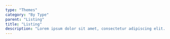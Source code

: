 ```yaml
---
type: "Themes"
category: "By Type"
parent: "Listing"
title: "Listing"
description: "Lorem ipsum dolor sit amet, consectetur adipiscing elit. Nunc tempus laoreet leo sit amet iaculis."
---
```

